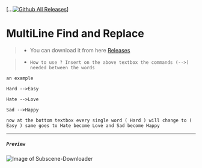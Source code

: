 [...[![Github All Releases](https://img.shields.io/github/downloads/xZetsubou/MultiLine-Find-and-Replace/total.svg)](https://github.com/xZetsubou/MultiLine-Find-and-Replace/releases)]

# MultiLine Find and Replace
>- You can download it from here [Releases](https://github.com/xZetsubou/MultiLine-Find-and-Replace/releases)

> - `How to use ?
Insert on the above textbox the commands (-->) needed between the words`


`an example`

`Hard -->Easy`

`Hate -->Love`

`Sad -->Happy`

`now at the bottom textbox every single word ( Hard ) will change to ( Easy )
same goes to Hate become Love
and Sad become Happy`

---
##### `Preview` 

![Image of Subscene-Downloader](https://i.imgur.com/6hSOyP4.png)


